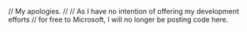 // My apologies.
//
// As I have no intention of offering my development efforts
// for free to Microsoft, I will no longer be posting code here.

